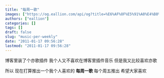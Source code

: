 ```yaml
---
title: "每周一歌"
images: ["https://og.eallion.com/api/og?title=%E6%AF%8F%E5%91%A8%E4%B8%80%E6%AD%8C"]
authors: ["eallion"]
categories: []
tags: []
draft: false
slug: "music-per-weekly"
date: "2011-01-17 09:56:28"
lastmod: "2011-01-17 09:56:28"
---
```


博客里装了个亦歌插件
我个人又不喜欢在博客里插件音乐
但是我又比较喜欢亦歌

所以
现在打算推出一个我个人喜欢的 <strong> 每周一歌 </strong>
每个周五推出
希望大家喜欢
